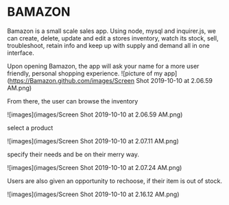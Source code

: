 # BAMAZON

Bamazon is a small scale sales app. 
Using node, mysql and inquirer.js, we can create, delete, update and edit a stores inventory, 
watch its stock, sell, troubleshoot, retain info and keep up with supply and demand all in one interface.

Upon opening Bamazon, the app will ask your name for a more user friendly, personal shopping experience. 
![picture of my app]
(https://Bamazon.github.com/images/Screen Shot 2019-10-10 at 2.06.59 AM.png)

From there, the user can browse the inventory

![images](images/Screen Shot 2019-10-10 at 2.06.59 AM.png)

select a product 

![images](images/Screen Shot 2019-10-10 at 2.07.11 AM.png)

specify their needs and be on their merry way.

![images](images/Screen Shot 2019-10-10 at 2.07.24 AM.png)

Users are also given an opportunity to rechoose, if their item is out of stock. 

![images](images/Screen Shot 2019-10-10 at 2.16.12 AM.png)
